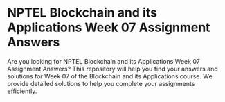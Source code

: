 # NPTEL Blockchain and its Applications Week 07 Assignment Answers

Are you looking for NPTEL Blockchain and its Applications Week 07 Assignment Answers? This repository will help you find your answers and solutions for Week 07 of the Blockchain and its Applications course. We provide detailed solutions to help you complete your assignments efficiently.